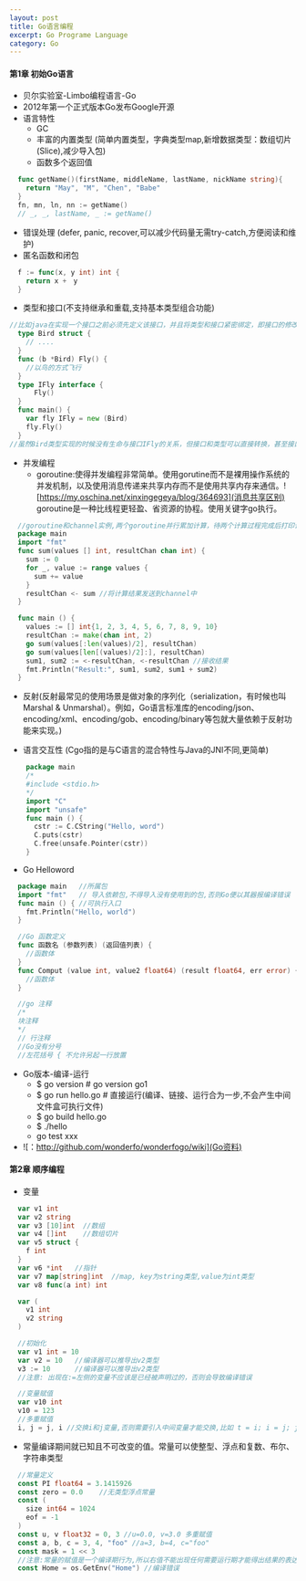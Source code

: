 ```yaml
---
layout: post
title: Go语言编程
excerpt: Go Programe Language
category: Go
---
```


#### 第1章 初始Go语言

- 贝尔实验室-Limbo编程语言-Go
- 2012年第一个正式版本Go发布Google开源
- 语言特性
  - GC
  - 丰富的内置类型 (简单内置类型，字典类型map,新增数据类型：数组切片(Slice),减少导入包)
  - 函数多个返回值

```go
  func getName()(firstName, middleName, lastName, nickName string){
    return "May", "M", "Chen", "Babe"
  }
  fn, mn, ln, nn := getName()
  // _, _, lastName, _ := getName()
```

  - 错误处理 (defer, panic, recover,可以减少代码量无需try-catch,方便阅读和维护)
  - 匿名函数和闭包

```go
  f := func(x, y int) int {
    return x +　y
  }
```

  - 类型和接口(不支持继承和重载,支持基本类型组合功能)

```go
//比如java在实现一个接口之前必须先定义该接口，并且将类型和接口紧密绑定，即接口的修改会影响到所有实现类,GO的接口体系避免了这类问题
  type Bird struct {
    // ....
  }
  func (b *Bird) Fly() {
    //以鸟的方式飞行
  }
  type IFly interface {
      Fly()
  }
  func main() {
    var fly IFly = new (Bird)
    fly.Fly()
  }
//虽然Bird类型实现的时候没有生命与接口IFly的关系，但接口和类型可以直接转换，甚至接口的定义都不用在类型定义之前，这种比较松散的对应关系可以大幅降低因为接口调整而导致的大量代码调整工作。  
```  
  - 并发编程
    - goroutine:使得并发编程非常简单。使用gorutine而不是裸用操作系统的并发机制，以及使用消息传递来共享内存而不是使用共享内存来通信。![https://my.oschina.net/xinxingegeya/blog/364693](消息共享区别)
    goroutine是一种比线程更轻盈、省资源的协程。使用关键字go执行。

```go
  //goroutine和channel实例,两个goroutine并行累加计算，待两个计算过程完成后打印计算结果
  package main
  import "fmt"
  func sum(values [] int, resultChan chan int) {
    sum := 0
    for _, value := range values {
      sum += value
    }
    resultChan <- sum //将计算结果发送到channel中
  }

  func main () {
    values := [] int{1, 2, 3, 4, 5, 6, 7, 8, 9, 10}
    resultChan := make(chan int, 2)
    go sum(values[:len(values)/2], resultChan)
    go sum(values[len[(values)/2]:], resultChan)
    sum1, sum2 := <-resultChan, <-resultChan //接收结果
    fmt.Println("Result:", sum1, sum2, sum1 + sum2)
  }

```    

  - 反射(反射最常见的使用场景是做对象的序列化（serialization，有时候也叫Marshal & Unmarshal）。例如，Go语言标准库的encoding/json、encoding/xml、encoding/gob、encoding/binary等包就大量依赖于反射功能来实现。)

  - 语言交互性 (Cgo指的是与C语言的混合特性与Java的JNI不同,更简单)

```go
    package main
    /*
    #include <stdio.h>
    */
    import "C"
    import "unsafe"
    func main () {
      cstr := C.CString("Hello, word")
      C.puts(cstr)
      C.free(unsafe.Pointer(cstr))
    }
```

- Go Helloword

```go
  package main   //所属包
  import "fmt"   // 导入依赖包,不得导入没有使用到的包,否则Go便以其器报编译错误
  func main () { //可执行入口
    fmt.Println("Hello, world")
  }

  //Go 函数定义
  func 函数名 (参数列表) (返回值列表) {
    //函数体
  }
  func Comput (value int, value2 float64) (result float64, err error) {
    //函数体
  }

  //go 注释
  /*
  块注释
  */
  // 行注释
  //Go没有分号
  //左花括号 { 不允许另起一行放置
```

- Go版本-编译-运行
  - $ go version  # go version go1
  - $ go run hello.go # 直接运行(编译、链接、运行合为一步,不会产生中间文件盒可执行文件)
  - $ go build hello.go
  - $ ./hello
  - go test  xxx
- ![：http://github.com/wonderfo/wonderfogo/wiki](Go资料)

#### 第2章 顺序编程

- 变量

```go
  var v1 int
  var v2 string
  var v3 [10]int  //数组
  var v4 []int    //数组切片
  var v5 struct {
    f int
  }
  var v6 *int   //指针
  var v7 map[string]int  //map, key为string类型,value为int类型
  var v8 func(a int) int

  var (
    v1 int
    v2 string
  )

  //初始化
  var v1 int = 10
  var v2 = 10   //编译器可以推导出v2类型
  v3 := 10      //编译器可以推导出v2类型
  //注意: 出现在:=左侧的变量不应该是已经被声明过的，否则会导致编译错误

  //变量赋值
  var v10 int
  v10 = 123
  //多重赋值
  i, j = j, i //交换i和j变量,否则需要引入中间变量才能交换,比如 t = i; i = j; j = t;  使用得到可以减少代码行数
```  

- 常量编译期间就已知且不可改变的值。常量可以使整型、浮点和复数、布尔、字符串类型

```go
  //常量定义
  const PI float64 = 3.1415926
  const zero = 0.0    //无类型浮点常量
  const (
    size int64 = 1024
    eof = -1
  )
  const u, v float32 = 0, 3 //u=0.0, v=3.0 多重赋值
  const a, b, c = 3, 4, "foo" //a=3, b=4, c="foo"
  const mask = 1 << 3
  //注意:常量的赋值是一个编译期行为,所以右值不能出现任何需要运行期才能得出结果的表达式
  const Home = os.GetEnv("Home") //编译错误
  


```
